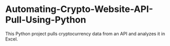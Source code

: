# Automating-Crypto-Website-API-Pull-Using-Python
This Python project pulls cryptocurrency data from an API and analyzes it in Excel.
